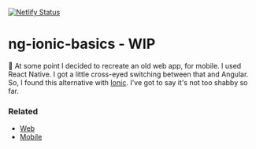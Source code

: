[![Netlify Status](https://api.netlify.com/api/v1/badges/38ac0a84-1111-4063-924b-dba9ddc7c3be/deploy-status)](https://app.netlify.com/sites/dynamic-debate/deploys)
# ng-ionic-basics - WIP

🤔 At some point I decided to recreate an old web app, for mobile. I used React Native. I got a little cross-eyed switching between that and Angular. So, I found this alternative with [Ionic](https://ionicframework.com/). I've got to say it's not too shabby so far.

### Related
- [Web](https://github.com/peta-byte/Dynamic-Debate)
- [Mobile](https://github.com/peta-byte/Dynamic-Debate-Mobile)
